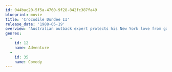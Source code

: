 ```yaml
---
id: 044bac20-5f5a-4760-9f28-842fc387fa49
blueprint: movie
title: 'Crocodile Dundee II'
release_date: '1988-05-19'
overview: "Australian outback expert protects his New York love from gangsters who've followed her down under."
genres:
  -
    id: 12
    name: Adventure
  -
    id: 35
    name: Comedy
---
```

